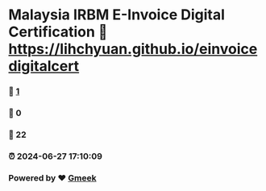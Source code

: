 # Malaysia IRBM E-Invoice Digital Certification :link: https://lihchyuan.github.io/einvoicedigitalcert 
### :page_facing_up: [1](https://lihchyuan.github.io/einvoicedigitalcert/tag.html) 
### :speech_balloon: 0 
### :hibiscus: 22 
### :alarm_clock: 2024-06-27 17:10:09 
### Powered by :heart: [Gmeek](https://github.com/Meekdai/Gmeek)
